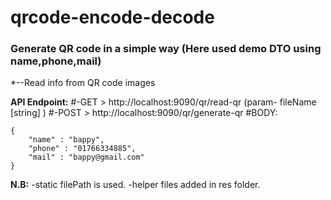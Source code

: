 # qrcode-encode-decode
### Generate QR code in a simple way (Here used demo DTO using name,phone,mail)
*--Read info from QR code images

**API Endpoint:**
#-GET > http://localhost:9090/qr/read-qr (param- fileName [string] )
#-POST > http://localhost:9090/qr/generate-qr 
#BODY:
```
{
	"name" : "bappy",
	"phone" : "01766334885",
	"mail" : "bappy@gmail.com"
}
```
**N.B:**
-static filePath is used.
-helper files added in res folder.
